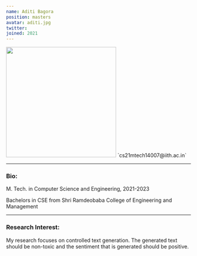 ```yaml
---
name: Aditi Bagora
position: masters
avatar: aditi.jpg
twitter: 
joined: 2021
---
```


<img width="300" src="{{site.baseurl}}/images/people/{{page.avatar}}" data-action="zoom">
 <i class="fa fa-envelope-o"></i> `cs21mtech14007@iith.ac.in`<br>

<hr>

### Bio:
M. Tech. in Computer Science and Engineering, 2021-2023<br>

Bachelors in CSE from Shri Ramdeobaba College of Engineering and Management<br>

<hr>

### Research Interest:

My research focuses on controlled text generation. The generated text should be non-toxic and the sentiment that is generated should be positive.